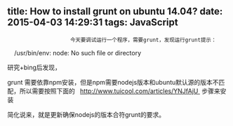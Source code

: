 title: How to install grunt on ubuntu 14.04?
date: 2015-04-03 14:29:31
tags: JavaScript
---


						今天要调试运行一个程序，需要grunt，发现运行grunt提示：
    /usr/bin/env: node: No such file or directory


研究+bing后发现，

grunt 需要依靠npm安装，但是npm需要nodejs版本和ubuntu默认源的版本不匹配，所以需要按照下面的
  http://www.tuicool.com/articles/YNJfAjU 
步骤来安装


简化说来，就是更新确保nodejs的版本合符grunt的要求。


                                   